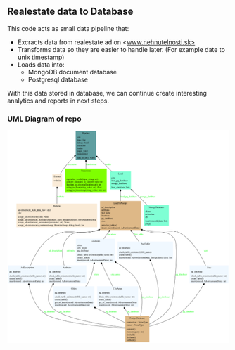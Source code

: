 ## Realestate data to Database

This code acts as small data pipeline that:  
- Excracts data from realestate ad on <www.nehnutelnosti.sk>
- Transforms data so they are easier to handle later. (For example date to unix timestamp)
- Loads data into:
    - MongoDB document database
    - Postgresql database

With this data stored in database, we can continue create interesting analytics and reports in next steps.

### UML Diagram of repo

![UML Diagram](/docs/classes_pipeline.png)